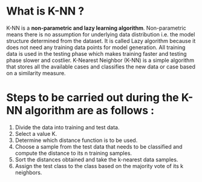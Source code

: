 # What is K-NN ?
K-NN is a **non-parametric and lazy learning algorithm**. Non-parametric means there is no assumption for underlying data distribution i.e. the model structure determined from the dataset.
It is called Lazy algorithm because it does not need any training data points for model generation. All training data is used in the testing phase which makes training faster and testing phase slower and costlier.
K-Nearest Neighbor (K-NN) is a simple algorithm that stores all the available cases and classifies the new data or case based on a similarity measure.
# Steps to be carried out during the K-NN algorithm are as follows :
1. Divide the data into training and test data.
2. Select a value K.
3. Determine which distance function is to be used.
4. Choose a sample from the test data that needs to be classified and compute the distance to its n training samples.
5. Sort the distances obtained and take the k-nearest data samples.
6. Assign the test class to the class based on the majority vote of its k neighbors.
